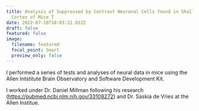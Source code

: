 ```yaml
---
title: Analysis of Suppressed by Contrast Neuronal Cells found in Shallow Visual
  Cortex of Mice T
date: 2022-07-10T18:03:21.012Z
draft: false
featured: false
image:
  filename: featured
  focal_point: Smart
  preview_only: false
---
```

I performed a series of tests and analyses of neural data in mice using the Allen Intstitute Brain Observatory and Software Development Kit.

 I worked under Dr. Daniel Millman following his research (https://pubmed.ncbi.nlm.nih.gov/33108272) and Dr. Saskia de Vries at the Allen Institue.